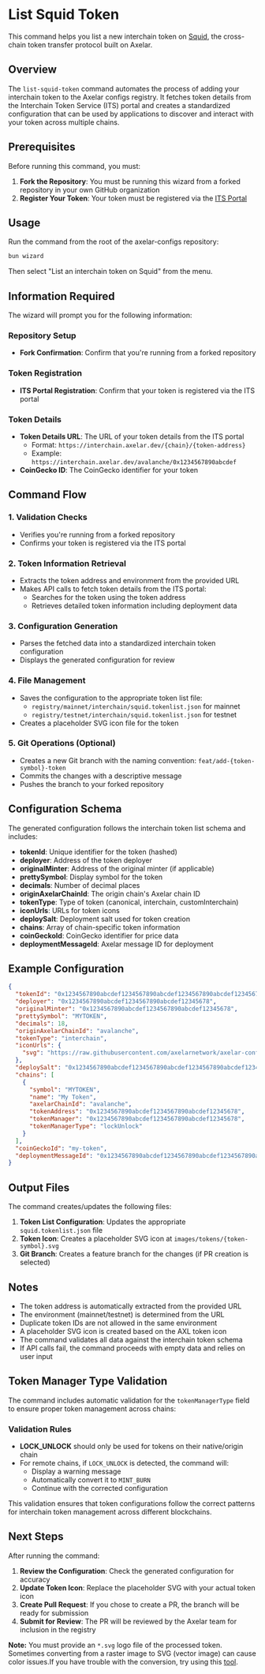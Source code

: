 # List Squid Token

This command helps you list a new interchain token on [Squid](https://app.squidrouter.com/), the cross-chain token transfer protocol built on Axelar.

## Overview

The `list-squid-token` command automates the process of adding your interchain token to the Axelar configs registry. It fetches token details from the Interchain Token Service (ITS) portal and creates a standardized configuration that can be used by applications to discover and interact with your token across multiple chains.

## Prerequisites

Before running this command, you must:

1. **Fork the Repository**: You must be running this wizard from a forked repository in your own GitHub organization
2. **Register Your Token**: Your token must be registered via the [ITS Portal](https://interchain.axelar.dev/)

## Usage

Run the command from the root of the axelar-configs repository:

```bash
bun wizard
```

Then select "List an interchain token on Squid" from the menu.

## Information Required

The wizard will prompt you for the following information:

### Repository Setup

- **Fork Confirmation**: Confirm that you're running from a forked repository

### Token Registration

- **ITS Portal Registration**: Confirm that your token is registered via the ITS portal

### Token Details

- **Token Details URL**: The URL of your token details from the ITS portal
  - Format: `https://interchain.axelar.dev/{chain}/{token-address}`
  - Example: `https://interchain.axelar.dev/avalanche/0x1234567890abcdef`
- **CoinGecko ID**: The CoinGecko identifier for your token

## Command Flow

### 1. Validation Checks

- Verifies you're running from a forked repository
- Confirms your token is registered via the ITS portal

### 2. Token Information Retrieval

- Extracts the token address and environment from the provided URL
- Makes API calls to fetch token details from the ITS portal:
  - Searches for the token using the token address
  - Retrieves detailed token information including deployment data

### 3. Configuration Generation

- Parses the fetched data into a standardized interchain token configuration
- Displays the generated configuration for review

### 4. File Management

- Saves the configuration to the appropriate token list file:
  - `registry/mainnet/interchain/squid.tokenlist.json` for mainnet
  - `registry/testnet/interchain/squid.tokenlist.json` for testnet
- Creates a placeholder SVG icon file for the token

### 5. Git Operations (Optional)

- Creates a new Git branch with the naming convention: `feat/add-{token-symbol}-token`
- Commits the changes with a descriptive message
- Pushes the branch to your forked repository

## Configuration Schema

The generated configuration follows the interchain token list schema and includes:

- **tokenId**: Unique identifier for the token (hashed)
- **deployer**: Address of the token deployer
- **originalMinter**: Address of the original minter (if applicable)
- **prettySymbol**: Display symbol for the token
- **decimals**: Number of decimal places
- **originAxelarChainId**: The origin chain's Axelar chain ID
- **tokenType**: Type of token (canonical, interchain, customInterchain)
- **iconUrls**: URLs for token icons
- **deploySalt**: Deployment salt used for token creation
- **chains**: Array of chain-specific token information
- **coinGeckoId**: CoinGecko identifier for price data
- **deploymentMessageId**: Axelar message ID for deployment

## Example Configuration

```json
{
  "tokenId": "0x1234567890abcdef1234567890abcdef1234567890abcdef1234567890abcdef",
  "deployer": "0x1234567890abcdef1234567890abcdef12345678",
  "originalMinter": "0x1234567890abcdef1234567890abcdef12345678",
  "prettySymbol": "MYTOKEN",
  "decimals": 18,
  "originAxelarChainId": "avalanche",
  "tokenType": "interchain",
  "iconUrls": {
    "svg": "https://raw.githubusercontent.com/axelarnetwork/axelar-configs/main/images/tokens/mytoken.svg"
  },
  "deploySalt": "0x1234567890abcdef1234567890abcdef1234567890abcdef1234567890abcdef",
  "chains": [
    {
      "symbol": "MYTOKEN",
      "name": "My Token",
      "axelarChainId": "avalanche",
      "tokenAddress": "0x1234567890abcdef1234567890abcdef12345678",
      "tokenManager": "0x1234567890abcdef1234567890abcdef12345678",
      "tokenManagerType": "lockUnlock"
    }
  ],
  "coinGeckoId": "my-token",
  "deploymentMessageId": "0x1234567890abcdef1234567890abcdef1234567890abcdef1234567890abcdef"
}
```

## Output Files

The command creates/updates the following files:

1. **Token List Configuration**: Updates the appropriate `squid.tokenlist.json` file
2. **Token Icon**: Creates a placeholder SVG icon at `images/tokens/{token-symbol}.svg`
3. **Git Branch**: Creates a feature branch for the changes (if PR creation is selected)

## Notes

- The token address is automatically extracted from the provided URL
- The environment (mainnet/testnet) is determined from the URL
- Duplicate token IDs are not allowed in the same environment
- A placeholder SVG icon is created based on the AXL token icon
- The command validates all data against the interchain token schema
- If API calls fail, the command proceeds with empty data and relies on user input

## Token Manager Type Validation

The command includes automatic validation for the `tokenManagerType` field to ensure proper token management across chains:

### Validation Rules

- **LOCK_UNLOCK** should only be used for tokens on their native/origin chain
- For remote chains, if `LOCK_UNLOCK` is detected, the command will:
  - Display a warning message
  - Automatically convert it to `MINT_BURN`
  - Continue with the corrected configuration

This validation ensures that token configurations follow the correct patterns for interchain token management across different blockchains.

## Next Steps

After running the command:

1. **Review the Configuration**: Check the generated configuration for accuracy
2. **Update Token Icon**: Replace the placeholder SVG with your actual token icon
3. **Create Pull Request**: If you chose to create a PR, the branch will be ready for submission
4. **Submit for Review**: The PR will be reviewed by the Axelar team for inclusion in the registry

**Note:** You must provide an `*.svg` logo file of the processed token. Sometimes converting from a raster image to SVG (vector image) can cause color issues.If you have trouble with the conversion, try using this [tool](https://www.adobe.com/express/feature/image/convert/jpg-to-svg).
